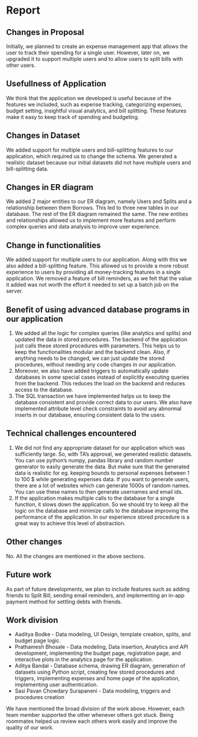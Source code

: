 # Report


## Changes in Proposal

Initially, we planned to create an expense management app that allows the user to track their spending for a single user. However, later on, we upgraded it to support
multiple users and to allow users to split bills with other users.


## Usefullness of Application

We think that the application we developed is useful because of the features we included, such as expense tracking, categorizing expenses, budget setting, insightful
visual analytics, and bill splitting. These features make it easy to keep track of spending and budgeting. 


## Changes in Dataset

We added support for multiple users and bill-splitting features to our application, which required us to change the schema. We generated a realistic dataset because our
initial datasets did not have multiple users and bill-splitting data.


## Changes in ER diagram

We added 2 major entities to our ER diagram, namely Users and Splits and a relationship between them Borrows. This led to three new tables in our database. The rest of 
the ER diagram remained the same. The new entities and relationships allowed us to implement more features and perform complex queries and data analysis to improve user experience.


## Change in functionalities

We added support for multiple users to our application. Along with this we also added a bill-splitting feature. This allowed us to provide a more robust experience to users by 
providing all money-tracking features in a single application. We removed a feature of bill reminders, as we felt that the value it added was not worth the effort it needed to set 
up a batch job on the server. 


## Benefit of using advanced database programs in our application

1. We added all the logic for complex queries (like analytics and splits) and updated the data in stored procedures. The backend of the application just calls these stored procedures 
with parameters. This helps us to keep the functionalities modular and the backend clean. Also, if anything needs to be changed, we can just update the stored procedures,
without needing any code changes in our application.
2. Moreover, we also have added triggers to automatically update databases in some special cases instead of explicitly executing queries from the backend. This reduces the load on 
the backend and reduces access to the database.
3. The SQL transaction we have implemented helps us to keep the database consistent and provide correct data to our users.
We also have implemented attribute level check constraints to avoid any abnormal inserts in our database, ensuring consistent data to the users. 


## Technical challenges encountered

1. We did not find any appropriate dataset for our application which was sufficiently large. So, with TA’s approval, we generated realistic datasets. You can use python’s numpy, 
pandas library and random number generator to easily generate the data. But make sure that the generated data is realistic for eg. keeping bounds to personal expenses 
between 1 to 100 $ while generating expenses data. If you want to generate users, there are a lot of websites which can generate 1000s of random names. You can use these names 
to then generate usernames and email ids.
2. If the application makes multiple calls to the database for a single function, it slows down the application. So we should try to keep all the logic on the database and minimize
  calls to the database improving the performance of the application. In our experience stored procedure is a great way to achieve this level of abstraction.

## Other changes

No. All the changes are mentioned in the above sections.

## Future work

As part of future developments, we plan to include features such as adding friends to Split Bill, sending email reminders, and implementing an in-app payment method for settling 
debts with friends.

## Work division

- Aaditya Bodke  - Data modeling, UI Design, template creation, splits, and budget page logic.
- Prathamesh Bhosale -  Data modeling, Data insertion, Analytics and API development, implementing the budget page, registration page, and interactive plots in the analytics page for the application. 
- Aditya Bandal - Database schema, drawing ER diagram, generation of datasets using Python script, creating few stored procedures and triggers, implementing expenses and home page 
of the application, implementing user authentication.
- Sasi Pavan Chowdary Surapaneni - Data modeling, triggers and procedures creation

We have mentioned the broad division of the work above. However, each team member supported the other whenever others got stuck. Being roommates helped us review each 
others work easily and improve the quality of our work.






